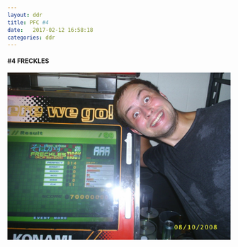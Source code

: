 ```yaml
---
layout: ddr
title: PFC #4
date:   2017-02-12 16:58:18
categories: ddr
---
```

#### **#4** FRECKLES
![](/images/pfc/4_freckles.jpg)
